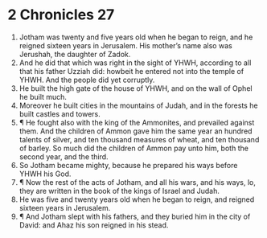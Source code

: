 ﻿# 2 Chronicles 27
1. Jotham was twenty and five years old when he began to reign, and he reigned sixteen years in Jerusalem. His mother’s name also was Jerushah, the daughter of Zadok. 
2. And he did that which was right in the sight of YHWH, according to all that his father Uzziah did: howbeit he entered not into the temple of YHWH. And the people did yet corruptly. 
3. He built the high gate of the house of YHWH, and on the wall of Ophel he built much. 
4. Moreover he built cities in the mountains of Judah, and in the forests he built castles and towers. 
5. ¶ He fought also with the king of the Ammonites, and prevailed against them. And the children of Ammon gave him the same year an hundred talents of silver, and ten thousand measures of wheat, and ten thousand of barley. So much did the children of Ammon pay unto him, both the second year, and the third. 
6. So Jotham became mighty, because he prepared his ways before YHWH his God. 
7. ¶ Now the rest of the acts of Jotham, and all his wars, and his ways, lo, they are written in the book of the kings of Israel and Judah. 
8. He was five and twenty years old when he began to reign, and reigned sixteen years in Jerusalem. 
9. ¶ And Jotham slept with his fathers, and they buried him in the city of David: and Ahaz his son reigned in his stead. 
